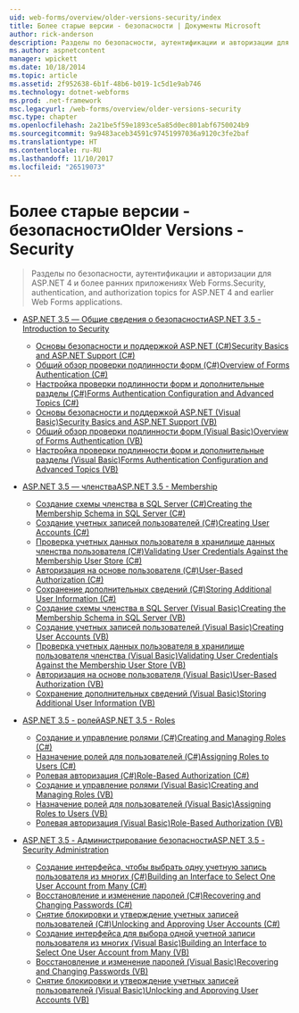 ```yaml
---
uid: web-forms/overview/older-versions-security/index
title: Более старые версии - безопасности | Документы Microsoft
author: rick-anderson
description: Разделы по безопасности, аутентификации и авторизации для ASP.NET 4 и более ранних приложениях Web Forms.
ms.author: aspnetcontent
manager: wpickett
ms.date: 10/18/2014
ms.topic: article
ms.assetid: 2f952638-6b1f-48b6-b019-1c5d1e9ab746
ms.technology: dotnet-webforms
ms.prod: .net-framework
msc.legacyurl: /web-forms/overview/older-versions-security
msc.type: chapter
ms.openlocfilehash: 2a21be5f59e1893ce5a85d0ec801abf6750024b9
ms.sourcegitcommit: 9a9483aceb34591c97451997036a9120c3fe2baf
ms.translationtype: HT
ms.contentlocale: ru-RU
ms.lasthandoff: 11/10/2017
ms.locfileid: "26519073"
---
```

<a name="older-versions---security"></a><span data-ttu-id="c6093-103">Более старые версии - безопасности</span><span class="sxs-lookup"><span data-stu-id="c6093-103">Older Versions - Security</span></span>
====================
> <span data-ttu-id="c6093-104">Разделы по безопасности, аутентификации и авторизации для ASP.NET 4 и более ранних приложениях Web Forms.</span><span class="sxs-lookup"><span data-stu-id="c6093-104">Security, authentication, and authorization topics for ASP.NET 4 and earlier Web Forms applications.</span></span>


- [<span data-ttu-id="c6093-105">ASP.NET 3.5 — Общие сведения о безопасности</span><span class="sxs-lookup"><span data-stu-id="c6093-105">ASP.NET 3.5 - Introduction to Security</span></span>](introduction/index.md)

    - [<span data-ttu-id="c6093-106">Основы безопасности и поддержкой ASP.NET (C#)</span><span class="sxs-lookup"><span data-stu-id="c6093-106">Security Basics and ASP.NET Support (C#)</span></span>](introduction/security-basics-and-asp-net-support-cs.md)
    - [<span data-ttu-id="c6093-107">Общий обзор проверки подлинности форм (C#)</span><span class="sxs-lookup"><span data-stu-id="c6093-107">Overview of Forms Authentication (C#)</span></span>](introduction/an-overview-of-forms-authentication-cs.md)
    - [<span data-ttu-id="c6093-108">Настройка проверки подлинности форм и дополнительные разделы (C#)</span><span class="sxs-lookup"><span data-stu-id="c6093-108">Forms Authentication Configuration and Advanced Topics (C#)</span></span>](introduction/forms-authentication-configuration-and-advanced-topics-cs.md)
    - [<span data-ttu-id="c6093-109">Основы безопасности и поддержкой ASP.NET (Visual Basic)</span><span class="sxs-lookup"><span data-stu-id="c6093-109">Security Basics and ASP.NET Support (VB)</span></span>](introduction/security-basics-and-asp-net-support-vb.md)
    - [<span data-ttu-id="c6093-110">Общий обзор проверки подлинности форм (Visual Basic)</span><span class="sxs-lookup"><span data-stu-id="c6093-110">Overview of Forms Authentication (VB)</span></span>](introduction/an-overview-of-forms-authentication-vb.md)
    - [<span data-ttu-id="c6093-111">Настройка проверки подлинности форм и дополнительные разделы (Visual Basic)</span><span class="sxs-lookup"><span data-stu-id="c6093-111">Forms Authentication Configuration and Advanced Topics (VB)</span></span>](introduction/forms-authentication-configuration-and-advanced-topics-vb.md)
- [<span data-ttu-id="c6093-112">ASP.NET 3.5 — членства</span><span class="sxs-lookup"><span data-stu-id="c6093-112">ASP.NET 3.5 - Membership</span></span>](membership/index.md)

    - [<span data-ttu-id="c6093-113">Создание схемы членства в SQL Server (C#)</span><span class="sxs-lookup"><span data-stu-id="c6093-113">Creating the Membership Schema in SQL Server (C#)</span></span>](membership/creating-the-membership-schema-in-sql-server-cs.md)
    - [<span data-ttu-id="c6093-114">Создание учетных записей пользователей (C#)</span><span class="sxs-lookup"><span data-stu-id="c6093-114">Creating User Accounts (C#)</span></span>](membership/creating-user-accounts-cs.md)
    - [<span data-ttu-id="c6093-115">Проверка учетных данных пользователя в хранилище данных членства пользователя (C#)</span><span class="sxs-lookup"><span data-stu-id="c6093-115">Validating User Credentials Against the Membership User Store (C#)</span></span>](membership/validating-user-credentials-against-the-membership-user-store-cs.md)
    - [<span data-ttu-id="c6093-116">Авторизация на основе пользователя (C#)</span><span class="sxs-lookup"><span data-stu-id="c6093-116">User-Based Authorization (C#)</span></span>](membership/user-based-authorization-cs.md)
    - [<span data-ttu-id="c6093-117">Сохранение дополнительных сведений (C#)</span><span class="sxs-lookup"><span data-stu-id="c6093-117">Storing Additional User Information (C#)</span></span>](membership/storing-additional-user-information-cs.md)
    - [<span data-ttu-id="c6093-118">Создание схемы членства в SQL Server (Visual Basic)</span><span class="sxs-lookup"><span data-stu-id="c6093-118">Creating the Membership Schema in SQL Server (VB)</span></span>](membership/creating-the-membership-schema-in-sql-server-vb.md)
    - [<span data-ttu-id="c6093-119">Создание учетных записей пользователей (Visual Basic)</span><span class="sxs-lookup"><span data-stu-id="c6093-119">Creating User Accounts (VB)</span></span>](membership/creating-user-accounts-vb.md)
    - [<span data-ttu-id="c6093-120">Проверка учетных данных пользователя в хранилище пользователя членства (Visual Basic)</span><span class="sxs-lookup"><span data-stu-id="c6093-120">Validating User Credentials Against the Membership User Store (VB)</span></span>](membership/validating-user-credentials-against-the-membership-user-store-vb.md)
    - [<span data-ttu-id="c6093-121">Авторизация на основе пользователя (Visual Basic)</span><span class="sxs-lookup"><span data-stu-id="c6093-121">User-Based Authorization (VB)</span></span>](membership/user-based-authorization-vb.md)
    - [<span data-ttu-id="c6093-122">Сохранение дополнительных сведений (Visual Basic)</span><span class="sxs-lookup"><span data-stu-id="c6093-122">Storing Additional User Information (VB)</span></span>](membership/storing-additional-user-information-vb.md)
- [<span data-ttu-id="c6093-123">ASP.NET 3.5 - ролей</span><span class="sxs-lookup"><span data-stu-id="c6093-123">ASP.NET 3.5 - Roles</span></span>](roles/index.md)

    - [<span data-ttu-id="c6093-124">Создание и управление ролями (C#)</span><span class="sxs-lookup"><span data-stu-id="c6093-124">Creating and Managing Roles (C#)</span></span>](roles/creating-and-managing-roles-cs.md)
    - [<span data-ttu-id="c6093-125">Назначение ролей для пользователей (C#)</span><span class="sxs-lookup"><span data-stu-id="c6093-125">Assigning Roles to Users (C#)</span></span>](roles/assigning-roles-to-users-cs.md)
    - [<span data-ttu-id="c6093-126">Ролевая авторизация (C#)</span><span class="sxs-lookup"><span data-stu-id="c6093-126">Role-Based Authorization (C#)</span></span>](roles/role-based-authorization-cs.md)
    - [<span data-ttu-id="c6093-127">Создание и управление ролями (Visual Basic)</span><span class="sxs-lookup"><span data-stu-id="c6093-127">Creating and Managing Roles (VB)</span></span>](roles/creating-and-managing-roles-vb.md)
    - [<span data-ttu-id="c6093-128">Назначение ролей для пользователей (Visual Basic)</span><span class="sxs-lookup"><span data-stu-id="c6093-128">Assigning Roles to Users (VB)</span></span>](roles/assigning-roles-to-users-vb.md)
    - [<span data-ttu-id="c6093-129">Ролевая авторизация (Visual Basic)</span><span class="sxs-lookup"><span data-stu-id="c6093-129">Role-Based Authorization (VB)</span></span>](roles/role-based-authorization-vb.md)
- [<span data-ttu-id="c6093-130">ASP.NET 3.5 - Администрирование безопасности</span><span class="sxs-lookup"><span data-stu-id="c6093-130">ASP.NET 3.5 - Security Administration</span></span>](admin/index.md)

    - [<span data-ttu-id="c6093-131">Создание интерфейса, чтобы выбрать одну учетную запись пользователя из многих (C#)</span><span class="sxs-lookup"><span data-stu-id="c6093-131">Building an Interface to Select One User Account from Many (C#)</span></span>](admin/building-an-interface-to-select-one-user-account-from-many-cs.md)
    - [<span data-ttu-id="c6093-132">Восстановление и изменение паролей (C#)</span><span class="sxs-lookup"><span data-stu-id="c6093-132">Recovering and Changing Passwords (C#)</span></span>](admin/recovering-and-changing-passwords-cs.md)
    - [<span data-ttu-id="c6093-133">Снятие блокировки и утверждение учетных записей пользователей (C#)</span><span class="sxs-lookup"><span data-stu-id="c6093-133">Unlocking and Approving User Accounts (C#)</span></span>](admin/unlocking-and-approving-user-accounts-cs.md)
    - [<span data-ttu-id="c6093-134">Создание интерфейса для выбора одной учетной записи пользователя из многих (Visual Basic)</span><span class="sxs-lookup"><span data-stu-id="c6093-134">Building an Interface to Select One User Account from Many (VB)</span></span>](admin/building-an-interface-to-select-one-user-account-from-many-vb.md)
    - [<span data-ttu-id="c6093-135">Восстановление и изменение паролей (Visual Basic)</span><span class="sxs-lookup"><span data-stu-id="c6093-135">Recovering and Changing Passwords (VB)</span></span>](admin/recovering-and-changing-passwords-vb.md)
    - [<span data-ttu-id="c6093-136">Снятие блокировки и утверждение учетных записей пользователей (Visual Basic)</span><span class="sxs-lookup"><span data-stu-id="c6093-136">Unlocking and Approving User Accounts (VB)</span></span>](admin/unlocking-and-approving-user-accounts-vb.md)
